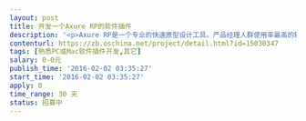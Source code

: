 ```yaml
---                
layout: post       
title: 开发一个Axure RP的软件插件           
description: '<p>Axure RP是一个专业的快速原型设计工具。产品经理人群使用率最高的软件。</p><p><br></p><p>该软件支持将原型生成HTML文件，可以直接浏览器查看产品原型。官方原版也支持直接在云端生成原型HTML文件，直接通过URL查看，非常方便分享。</p><p><br></p><p>官方服务叫AxShare，但是官网的服务器是国外的，我的需求就是开发一个这样的功能。不熟悉的话可以Google一下<span style="color: rgb(51, 51, 51); font-size: 14px;">AxShare是什么样的服务。</span></p><p><br></p><p>一个Axure RP插件，替换官方发布到云端的功能，将发布的HTML文件上传到七牛或又拍云。</p><p><br></p><p>需要开发Windows和Mac两个版本，如果两个都会开发最好，只会其中一个也可以。</p><p><br></p><p>会开发两个平台的插件，价格可另谈。</p>'     
contenturl: https://zb.oschina.net/project/detail.html?id=15030347      
tags: [熟悉PC或Mac软件插件开发,其它]            
salary: 0-0元          
publish_time: '2016-02-02 03:35:27'         
start_time: '2016-02-02 03:35:27'           
apply: 0                   
time_range: 30 天              
status: 招募中                  
---                 
```

